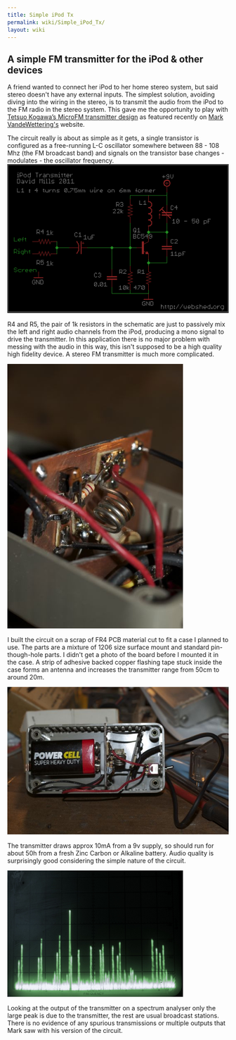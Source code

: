 ```yaml
---
title: Simple iPod Tx
permalink: wiki/Simple_iPod_Tx/
layout: wiki
---
```


A simple FM transmitter for the iPod & other devices
----------------------------------------------------

A friend wanted to connect her iPod to her home stereo system, but said
stereo doesn't have any external inputs. The simplest solution, avoiding
diving into the wiring in the stereo, is to transmit the audio from the
iPod to the FM radio in the stereo system. This gave me the opportunity
to play with [Tetsuo Kogawa’s MicroFM transmitter
design](http://anarchy.translocal.jp/radio/micro/howtosimplestTX.html)
as featured recently on [Mark VandeWettering's](http://brainwagon.org/)
website.

  
The circuit really is about as simple as it gets, a single transistor is
configured as a free-running L-C oscillator somewhere between 88 - 108
Mhz (the FM broadcast band) and signals on the transistor base changes -
modulates - the oscillator frequency. ![](Ipod-tx.png "fig:Ipod-tx.png")

R4 and R5, the pair of 1k resistors in the schematic are just to
passively mix the left and right audio channels from the iPod, producing
a mono signal to drive the transmitter. In this application there is no
major problem with messing with the audio in this way, this isn't
supposed to be a high quality high fidelity device. A stereo FM
transmitter is much more complicated.

<img src="DSC_0344.jpg" title=" The iPod Transmitter circuit board in a case" alt=" The iPod Transmitter circuit board in a case" width="400" />

I built the circuit on a scrap of FR4 PCB material cut to fit a case I
planned to use. The parts are a mixture of 1206 size surface mount and
standard pin-though-hole parts. I didn't get a photo of the board before
I mounted it in the case. A strip of adhesive backed copper flashing
tape stuck inside the case forms an antenna and increases the
transmitter range from 50cm to around 20m.

<img src="DSC_0345.jpg" title="The completed transmitter in a case" alt="The completed transmitter in a case" width="640" />

The transmitter draws approx 10mA from a 9v supply, so should run for
about 50h from a fresh Zinc Carbon or Alkaline battery. Audio quality is
surprisingly good considering the simple nature of the circuit.

<img src="IPod-Tx-SA.jpg" title="Transmitter output into a spectrum analyser" alt="Transmitter output into a spectrum analyser" width="400" />

Looking at the output of the transmitter on a spectrum analyser only the
large peak is due to the transmitter, the rest are usual broadcast
stations. There is no evidence of any spurious transmissions or multiple
outputs that Mark saw with his version of the circuit.
